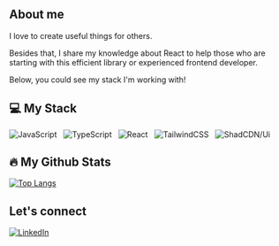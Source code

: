 
## About me

I love to create useful things for others. 

Besides that, I share my knowledge about React to help those who are starting with this efficient library 
or experienced frontend developer.

Below, you could see my stack I'm working with!


## 💻 My Stack

![JavaScript](https://img.shields.io/badge/JavaScript-F7DF1E.svg?style=for-the-badge&logo=JavaScript&logoColor=black)&nbsp;&nbsp;
![TypeScript](https://img.shields.io/badge/TypeScript-3178C6.svg?style=for-the-badge&logo=TypeScript&logoColor=white)&nbsp;&nbsp;
![React](https://img.shields.io/badge/React-61DAFB.svg?style=for-the-badge&logo=React&logoColor=black)&nbsp;&nbsp;
![TailwindCSS](https://img.shields.io/badge/Tailwind%20CSS-06B6D4.svg?style=for-the-badge&logo=Tailwind-CSS&logoColor=white)&nbsp;&nbsp;
![ShadCDN/Ui](https://img.shields.io/badge/shadcn/ui-000000.svg?style=for-the-badge&logo=shadcn/ui&logoColor=white)


## 🔥 My Github Stats

[![Top Langs](https://github-readme-stats.vercel.app/api/top-langs/?username=javub25&layout=pie)](https://github.com/anuraghazra/github-readme-stats)&nbsp;&nbsp;&nbsp;


## Let's connect

[![LinkedIn](https://pimp-my-readme-next.vercel.app/api/social-media?social=LinkedIn)](https://www.linkedin.com/in/javierubedarayo/)

